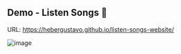 ## Demo - Listen Songs :musical_note:

URL: https://hebergustavo.github.io/listen-songs-website/

![image](https://github.com/user-attachments/assets/a528de47-ff76-46c1-ad51-de4361baa2b3)
